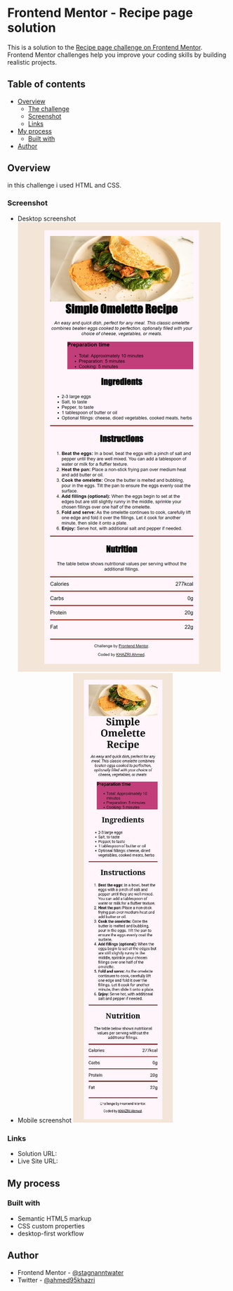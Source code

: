 # Frontend Mentor - Recipe page solution

This is a solution to the [Recipe page challenge on Frontend Mentor](https://www.frontendmentor.io/challenges/recipe-page-KiTsR8QQKm). Frontend Mentor challenges help you improve your coding skills by building realistic projects. 

## Table of contents

- [Overview](#overview)
  - [The challenge](#the-challenge)
  - [Screenshot](#screenshot)
  - [Links](#links)
- [My process](#my-process)
  - [Built with](#built-with)
- [Author](#author)


## Overview
in this challenge i used HTML and CSS.
### Screenshot
- Desktop screenshot
![](.\assets\images\desktop-screenshot.png)
- Mobile screenshot
![](.\assets\images\mobile-screenshot.jpg)

### Links

- Solution URL: [](https://github.com/stagnanntwater/recipe-page)
- Live Site URL: [](https://stagnanntwater.github.io/recipe-page/#)

## My process

### Built with

- Semantic HTML5 markup
- CSS custom properties
- desktop-first workflow

## Author

- Frontend Mentor - [@stagnanntwater](https://www.frontendmentor.io/profile/stagnanntwater)
- Twitter - [@ahmed95khazri](https://twitter.com/ahmed95khazri)

